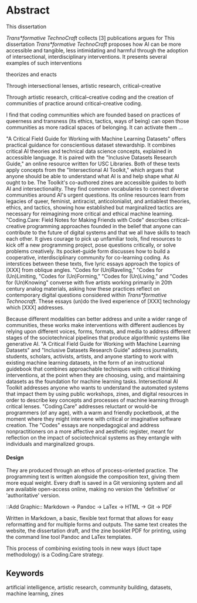 # Abstract

This dissertation 

*Trans\*formative TechnoCraft* collects [3] publications 
argues for
This dissertation *Trans\*formative TechnoCraft* proposes how AI can be more accessible and tangible, less intimidating and harmful through the adoption of intersectional, interdisciplinary interventions. It presents several examples of such interventions 

theorizes and enacts 

Through intersectional lenses, artistic research, critical–creative 

Through artistic research, critical–creative coding and the creation of communities of practice around critical–creative coding. 

I find that coding communities which are founded based on practices of queerness and transness (its ethics, tactics, ways of being) can open those communities as more radical spaces of belonging. It can activate them ...


"A Critical Field Guide for Working with Machine Learning Datasets" offers practical guidance for conscientious dataset stewardship. It combines critical AI theories and technical data science concepts, explained in accessible language. It is paired with the "Inclusive Datasets Research Guide," an online resource written for USC Libraries. Both of these texts apply concepts from the "Intersectional AI Toolkit," which argues that anyone should be able to understand what AI is and help shape what AI ought to be. The Toolkit's co-authored zines are accessible guides to both AI and intersectionality. They find common vocabularies to connect diverse communities around AI's urgent questions. Its online resources learn from legacies of queer, feminist, antiracist, anticolonialist, and antiablest theories, ethics, and tactics, showing how established but marginalized tactics are necessary for reimagining more critical and ethical machine learning. "Coding.Care: Field Notes for Making Friends with Code" describes critical–creative programming approaches founded in the belief that anyone can contribute to the future of digital systems and that we all have skills to teach each other. It gives courage to pick up unfamiliar tools, find resources to kick off a new programming project, pose questions critically, or solve problems creatively. Its pocket-guide form discusses how to build a cooperative, interdisciplinary community for co-learning coding. As interstices between these texts, five lyric essays approach the topics of [XXX] from oblique angles. "Codes for (Un)Raveling," "Codes for (Un)Limiting, "Codes for (Un)Forming," "Codes for (Un)Living," and "Codes for (Un)Knowing" converse with five artists working primarily in 20th century analog materials, asking how these practices reflect on contemporary digital questions considered within *Trans\*formative Technocraft*. These essays (un)do the lived experience of [XXX] technology which [XXX] addresses. 

Because different modalities can better address and unite a wider range of communities, these works make interventions with different audiences by relying upon different voices, forms, formats, and media to address different stages of the sociotechnical pipelines that produce algorithmic systems like generative AI. "A Critical Field Guide for Working with Machine Learning Datasets" and "Inclusive Datasets Research Guide" address journalists, students, scholars, activists, artists, and anyone starting to work with existing machine learning datasets, in the form of an instructional guidebook that combines approachable techniques with critical thinking interventions, at the point when they are choosing, using, and maintaining datasets as the foundation for machine learning tasks. Intersectional AI Toolkit addresses anyone who wants to understand the automated systems that impact them by using public workshops, zines, and digital resources in order to describe key concepts and processes of machine learning through critical lenses. "Coding.Care" addresses reluctant or would-be programmers (of any age), with a warm and friendly pocketbook, at the moment where they might intervene with critical or imaginative software creation. The "Codes" essays are nonpedagogical and address nonpractitioners on a more affective and aesthetic register, meant for reflection on the impact of sociotechnical systems as they entangle with individuals and marginalized groups. 

#### Design

They are produced through an ethos of process-oriented practice. The programming text is written alongside the composition text, giving them more equal weight.
Every draft is saved in a Git versioning system and all are available open-access online, making no version the 'definitive' or 'authoritative' version.

::Add Graphic::
Markdown -> Pandoc -> LaTex -> HTML
         -> Git             -> PDF

Written in Markdown, a basic, flexible text format that allows for easy reformatting and for multiple forms and outputs. The same text creates the website, the dissertation draft, and the zine booklet PDF for printing, using the command line tool Pandoc and LaTex templates.

This process of combining existing tools in new ways (duct tape methodology) is a Coding.Care strategy. 




## Keywords

artificial intelligence, artistic research, community building, datasets, machine learning, zines